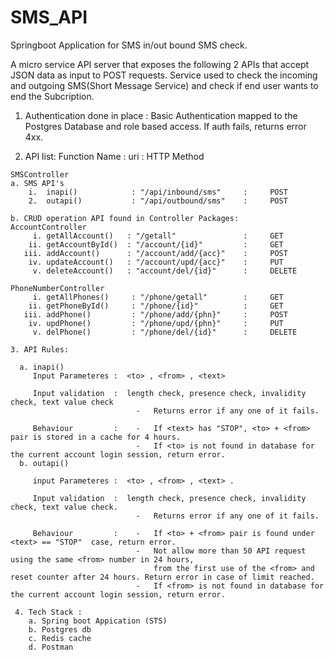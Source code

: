 # SMS_API
Springboot Application for SMS in/out bound SMS check.

A micro service API server that exposes the following 2 APIs that accept JSON data as input to POST requests.
Service used to check the incoming and outgoing SMS(Short Message Service) and check if end user wants to end the Subcription.

  1. Authentication done in place : Basic Authentication mapped to the Postgres Database and role based access.
                                    If auth fails, returns error 4xx.
  
  2. API list:
             Function Name     :    uri                 :   HTTP Method
       
    SMSController
    a. SMS API's
        i.  inapi()            : "/api/inbound/sms"     :     POST
        2.  outapi()           : "/api/outbound/sms"    :     POST
        
    b. CRUD operation API found in Controller Packages:  
    AccountController
         i. getAllAccount()   : "/getall"               :     GET
        ii. getAccountById()  : "/account/{id}"         :     GET
       iii. addAccount()      : "/account/add/{acc}"    :     POST
        iv. updateAccount()   : "/account/upd/{acc}"    :     PUT
         v. deleteAccount()   : "account/del/{id}"      :     DELETE
      
    PhoneNumberController
         i. getAllPhones()     : "/phone/getall"        :     GET
        ii. getPhoneById()     : "/phone/{id}"          :     GET
       iii. addPhone()         : "/phone/add/{phn}"     :     POST
        iv. updPhone()         : "/phone/upd/{phn}"     :     PUT
         v. delPhone()         : "/phone/del/{id}"      :     DELETE
     
    3. API Rules:
      
      a. inapi() 
         Input Parameteres :  <to> , <from> , <text>
         
         Input validation  :  length check, presence check, invalidity check, text value check
                                -   Returns error if any one of it fails.
                                
         Behaviour         :    -   If <text> has "STOP", <to> + <from> pair is stored in a cache for 4 hours.
                                -   If <to> is not found in database for the current account login session, return error.
      b. outapi()
         
         input Parameteres :  <to> , <from> , <text> .
         
         Input validation  :  length check, presence check, invalidity check, text value check.
                                -   Returns error if any one of it fails.
                                
         Behaviour         :    -   If <to> + <from> pair is found under <text> == "STOP"  case, return error.
                                -   Not allow more than 50 API request using the same <from> number in 24 hours,
                                    from the first use of the <from> and reset counter after 24 hours. Return error in case of limit reached.
                                -   If <from> is not found in database for the current account login session, return error.
                                
     4. Tech Stack :
        a. Spring boot Appication (STS)
        b. Postgres db
        c. Redis cache
        d. Postman
